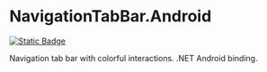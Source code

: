 # NavigationTabBar.Android

[![Static Badge](https://img.shields.io/badge/NuGet-v1.0.0-blue)](https://www.nuget.org/packages/NavigationTabBar.Android/)

Navigation tab bar with colorful interactions. .NET Android binding.
